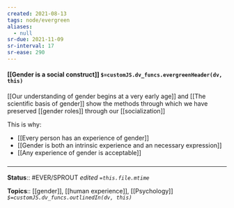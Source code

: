 ```yaml
---
created: 2021-08-13
tags: node/evergreen
aliases:
  - null
sr-due: 2021-11-09
sr-interval: 17
sr-ease: 290
---
```

#### [[Gender is a social construct]] `$=customJS.dv_funcs.evergreenHeader(dv, this)`

[[Our understanding of gender begins at a very early age]] and [[The scientific basis of gender]] show the methods through which we have preserved [[gender roles]] through our [[socialization]]

This is why:
- [[Every person has an experience of gender]]
- [[Gender is both an intrinsic experience and an necessary expression]]
- [[Any experience of gender is acceptable]]

### <hr class="footnote"/>

**Status**:: #EVER/SPROUT 
*edited `=this.file.mtime`*

**Topics**:: [[gender]], [[human experience]], [[Psychology]]
*`$=customJS.dv_funcs.outlinedIn(dv, this)`*

